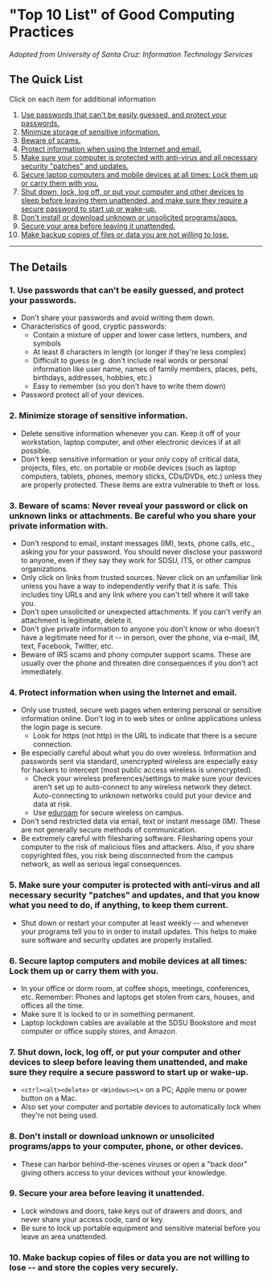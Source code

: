 # "Top 10 List" of Good Computing Practices

_Adopted from University of Santa Cruz: Information Technology Services_

## The Quick List
Click on each item for additional information

1. [Use passwords that can't be easily guessed, and protect your passwords.](#1-use-passwords-that-cant-be-easily-guessed-and-protect-your-passwords)
2. [Minimize storage of sensitive information.](#2-minimize-storage-of-sensitive-information)
3. [Beware of scams.](#3-beware-of-scams-never-reveal-your-password-or-click-on-unknown-links-or-attachments-be-careful-who-you-share-your-private-information-with)
4. [Protect information when using the Internet and email.](#4-protect-information-when-using-the-internet-and-email)
5. [Make sure your computer is protected with anti-virus and all necessary security "patches" and updates.](#5-make-sure-your-computer-is-protected-with-anti-virus-and-all-necessary-security-patches-and-updates-and-that-you-know-what-you-need-to-do-if-anything-to-keep-them-current)
6. [Secure laptop computers and mobile devices at all times: Lock them up or carry them with you.](#6-secure-laptop-computers-and-mobile-devices-at-all-times-lock-them-up-or-carry-them-with-you)
7. [Shut down, lock, log off, or put your computer and other devices to sleep before leaving them unattended, and make sure they require a secure password to start up or wake-up.](#7-shut-down-lock-log-off-or-put-your-computer-and-other-devices-to-sleep-before-leaving-them-unattended-and-make-sure-they-require-a-secure-password-to-start-up-or-wake-up)
8. [Don't install or download unknown or unsolicited programs/apps.](#8-dont-install-or-download-unknown-or-unsolicited-programsapps-to-your-computer-phone-or-other-devices)
9. [Secure your area before leaving it unattended.](#9-secure-your-area-before-leaving-it-unattended)
10. [Make backup copies of files or data you are not willing to lose.](#10-make-backup-copies-of-files-or-data-you-are-not-willing-to-lose----and-store-the-copies-very-securely)

---

## The Details

### 1. Use passwords that can't be easily guessed, and protect your passwords.
* Don't share your passwords and avoid writing them down.
* Characteristics of good, cryptic passwords:
  * Contain a mixture of upper and lower case letters, numbers, and symbols
  * At least 8 characters in length \(or longer if they're less complex\)
  * Difficult to guess \(e.g. don't include real words or personal information like user name, names of family members, places, pets, birthdays, addresses, hobbies, etc.\)
  * Easy to remember \(so you don't have to write them down\)
* Password protect all of your devices.

### 2. Minimize storage of sensitive information.
* Delete sensitive information whenever you can. Keep it off of your workstation, laptop computer, and other electronic devices if at all possible.
* Don't keep sensitive information or your only copy of critical data, projects, files, etc. on portable or mobile devices (such as laptop computers, tablets, phones, memory sticks, CDs/DVDs, etc.) unless they are properly protected. These items are extra vulnerable to theft or loss.

### 3. Beware of scams: Never reveal your password or click on unknown links or attachments. Be careful who you share your private information with.
* Don't respond to email, instant messages (IM), texts, phone calls, etc., asking you for your password. You should never disclose your password to anyone, even if they say they work for SDSU, ITS, or other campus organizations.
* Only click on links from trusted sources. Never click on an unfamiliar link unless you have a way to independently verify that it is safe. This includes tiny URLs and any link where you can't tell where it will take you.
* Don't open unsolicited or unexpected attachments. If you can't verify an attachment is legitimate, delete it.
* Don't give private information to anyone you don't know or who doesn't have a legitimate need for it -- in person, over the phone, via e-mail, IM, text, Facebook, Twitter, etc.
* Beware of IRS scams and phony computer support scams. These are usually over the phone and threaten dire consequences if you don't act immediately.

### 4. Protect information when using the Internet and email.
* Only use trusted, secure web pages when entering personal or sensitive information online. Don't log in to web sites or online applications unless the login page is secure.
  * Look for https (not http) in the URL to indicate that there is a secure connection. 
* Be especially careful about what you do over wireless. Information and passwords sent via standard, unencrypted wireless are especially easy for hackers to intercept (most public access wireless is unencrypted).
  * Check your wireless preferences/settings to make sure your devices aren’t set up to auto-connect to any wireless network they detect. Auto-connecting to unknown networks could put your device and data at risk.
  * Use [eduroam](http://it.sdsu.edu/internet/eduroam/) for secure wireless on campus.
* Don't send restricted data via email, text or instant message (IM). These are not generally secure methods of communication.
* Be extremely careful with filesharing software. Filesharing opens your computer to the risk of malicious files and attackers. Also, if you share copyrighted files, you risk being disconnected from the campus network, as well as serious legal consequences.

### 5. Make sure your computer is protected with anti-virus and all necessary security "patches" and updates, and that you know what you need to do, if anything, to keep them current.
* Shut down or restart your computer at least weekly -- and whenever your programs tell you to in order to install updates. This helps to make sure software and security updates are properly installed.

### 6. Secure laptop computers and mobile devices at all times: Lock them up or carry them with you.
* In your office or dorm room, at coffee shops, meetings, conferences, etc.
Remember: Phones and laptops get stolen from cars, houses, and offices all the time.
* Make sure it is locked to or in something permanent.
* Laptop lockdown cables are available at the SDSU Bookstore and most computer or office supply stores, and Amazon.

### 7. Shut down, lock, log off, or put your computer and other devices to sleep before leaving them unattended, and make sure they require a secure password to start up or wake-up.
* `<ctrl><alt><delete>` or `<Windows><L>` on a PC; Apple menu or power button on a Mac.
* Also set your computer and portable devices to automatically lock when they're not being used.

### 8. Don't install or download unknown or unsolicited programs/apps to your computer, phone, or other devices.
* These can harbor behind-the-scenes viruses or open a "back door" giving others access to your devices without your knowledge.

### 9. Secure your area before leaving it unattended.
* Lock windows and doors, take keys out of drawers and doors, and never share your access code, card or key.
* Be sure to lock up portable equipment and sensitive material before you leave an area unattended.

### 10. Make backup copies of files or data you are not willing to lose -- and store the copies very securely. 